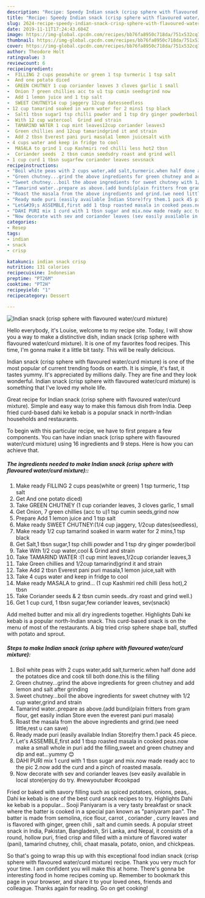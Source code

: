 ```yaml
---
description: "Recipe: Speedy Indian snack (crisp sphere with flavoured water/curd mixture)"
title: "Recipe: Speedy Indian snack (crisp sphere with flavoured water/curd mixture)"
slug: 2624-recipe-speedy-indian-snack-crisp-sphere-with-flavoured-water-curd-mixture
date: 2019-11-11T17:24:43.604Z
image: https://img-global.cpcdn.com/recipes/bb76fa8950c718da/751x532cq70/indian-snack-crisp-sphere-with-flavoured-watercurd-mixture-recipe-main-photo.jpg
thumbnail: https://img-global.cpcdn.com/recipes/bb76fa8950c718da/751x532cq70/indian-snack-crisp-sphere-with-flavoured-watercurd-mixture-recipe-main-photo.jpg
cover: https://img-global.cpcdn.com/recipes/bb76fa8950c718da/751x532cq70/indian-snack-crisp-sphere-with-flavoured-watercurd-mixture-recipe-main-photo.jpg
author: Theodore Holt
ratingvalue: 3
reviewcount: 6
recipeingredient:
-  FILLING 2 cups peaswhite or green 1 tsp turmeric 1 tsp salt
-  And one potato diced
-  GREEN CHUTNEY 1 cup coriander leaves 3 cloves garlic 1 small
-  Onion 7 green chillies acc to u1 tsp cumin seedsgrind now
-  Add 1 lemon juice and 1 tsp salt
-  SWEET CHUTNEY14 cup jaggery 12cup datesseedless
- 12 cup tamarind soaked in warm water for 2 mins1 tsp black
-  Salt1 tbsn sugar1 tsp chilli powder and 1 tsp dry ginger powderboil
-  With 12 cup watercool  Grind and strain
-  TAMARIND WATER 1 cup mint leaves12cup coriander leaves3
-  Green chillies and 12cup tamarindgrind it and strain
-  Add 2 tbsn Everest pani puri masala1 lemon juicesalt with
- 4 cups water and keep in fridge to cool
-  MASALA to grind 1 cup Kashmiri red chilli less hot2 tbsn
-  Coriander seeds  2 tbsn cumin seedsdry roast and grind well
- 1 cup curd 1 tbsn sugarfew coriander leaves sevsnack
recipeinstructions:
- "Boil white peas with 2 cups water,add salt,turmeric.when half done add the potatoes dice and cook till both done.this is the filling"
- "Green chutney...grind the above ingredients for green chutney and add lemon and salt after grinding"
- "Sweet chutney...boil the above ingredients for sweet chutney with 1/2 cup water,grind and strain"
- "Tamarind water..prepare as above.(add bundi(plain fritters from gram flour, get easily indian Store even the everest pani puri masala)"
- "Roast the masala from the above ingredients and grind.(we need little,rest u can save)"
- "Ready made puri (easily available Indian Store)fry them.1 pack 45 piece."
- "Let&#39;s ASSEMBLE,first add 1 tbsp roasted masala in cooked peas.now make a small whole in puri add the filling,sweet and green chutney and dip and eat...yummy 😊"
- "DAHI PURI mix 1 curd with 1 tbsn sugar and mix.now made ready acc to the pic 2.now add the curd and a pinch of roasted masala."
- "Now decorate with sev and coriander leaves (sev easily available in local store)enjoy do try. #newyoutuber #cookpad"
categories:
- Resep
tags:
- indian
- snack
- crisp

katakunci: indian snack crisp
nutrition: 131 calories
recipecuisine: Indonesian
preptime: "PT26M"
cooktime: "PT2H"
recipeyield: "1"
recipecategory: Dessert

---
```



![Indian snack (crisp sphere with flavoured water/curd mixture)](https://img-global.cpcdn.com/recipes/bb76fa8950c718da/751x532cq70/indian-snack-crisp-sphere-with-flavoured-watercurd-mixture-recipe-main-photo.jpg)

Hello everybody, it's Louise, welcome to my recipe site. Today, I will show you a way to make a distinctive dish, indian snack (crisp sphere with flavoured water/curd mixture). It is one of my favorites food recipes. This time, I'm gonna make it a little bit tasty. This will be really delicious.

Indian snack (crisp sphere with flavoured water/curd mixture) is one of the most popular of current trending foods on earth. It is simple, it's fast, it tastes yummy. It's appreciated by millions daily. They are fine and they look wonderful. Indian snack (crisp sphere with flavoured water/curd mixture) is something that I've loved my whole life.

Great recipe for Indian snack (crisp sphere with flavoured water/curd mixture). Simple and easy way to make this famous dish from India. Deep fried curd-based dahi ke kebab is a popular snack in north-Indian households and restaurants.


To begin with this particular recipe, we have to first prepare a few components. You can have indian snack (crisp sphere with flavoured water/curd mixture) using 16 ingredients and 9 steps. Here is how you can achieve that.

##### The ingredients needed to make Indian snack (crisp sphere with flavoured water/curd mixture)::

1. Make ready  FILLING 2 cups peas(white or green) 1 tsp turmeric, 1 tsp salt
1. Get  And one potato diced)
1. Take  GREEN CHUTNEY (1 cup coriander leaves, 3 cloves garlic, 1 small
1. Get  Onion, 7 green chillies (acc to u)1 tsp cumin seeds,grind now
1. Prepare  Add 1 lemon juice and 1 tsp salt
1. Make ready  SWEET CHUTNEY:(1/4 cup jaggery, 1/2cup dates(seedless),
1. Make ready 1/2 cup tamarind soaked in warm water for 2 mins,1 tsp black
1. Get  Salt,1 tbsn sugar,1 tsp chilli powder and 1 tsp dry ginger powder)boil
1. Take  With 1/2 cup water,cool &amp; Grind and strain
1. Take  TAMARIND WATER :(1 cup mint leaves,1/2cup coriander leaves,3
1. Take  Green chillies and 1/2cup tamarind)grind it and strain
1. Take  Add 2 tbsn Everest pani puri masala,1 lemon juice,salt with
1. Take 4 cups water and keep in fridge to cool
1. Make ready  MASALA to grind... (1 cup Kashmiri red chilli (less hot),2 tbsn
1. Take  Coriander seeds &amp; 2 tbsn cumin seeds..dry roast and grind well.)
1. Get 1 cup curd, 1 tbsn sugar,few coriander leaves, sev(snack)


Add melted butter and mix all dry ingredients together. Highlights Dahi ke kebab is a popular north-Indian snack. This curd-based snack is on the menu of most of the restaurants. A big tried crisp sphere shape ball, stuffed with potato and sprout. 

##### Steps to make Indian snack (crisp sphere with flavoured water/curd mixture):

1. Boil white peas with 2 cups water,add salt,turmeric.when half done add the potatoes dice and cook till both done.this is the filling
1. Green chutney...grind the above ingredients for green chutney and add lemon and salt after grinding
1. Sweet chutney...boil the above ingredients for sweet chutney with 1/2 cup water,grind and strain
1. Tamarind water..prepare as above.(add bundi(plain fritters from gram flour, get easily indian Store even the everest pani puri masala)
1. Roast the masala from the above ingredients and grind.(we need little,rest u can save)
1. Ready made puri (easily available Indian Store)fry them.1 pack 45 piece.
1. Let&#39;s ASSEMBLE,first add 1 tbsp roasted masala in cooked peas.now make a small whole in puri add the filling,sweet and green chutney and dip and eat...yummy 😊
1. DAHI PURI mix 1 curd with 1 tbsn sugar and mix.now made ready acc to the pic 2.now add the curd and a pinch of roasted masala.
1. Now decorate with sev and coriander leaves (sev easily available in local store)enjoy do try. #newyoutuber #cookpad


Fried or baked with savory filling such as spiced potatoes, onions, peas,. Dahi ke kebab is one of the best curd snack recipes to try. Highlights Dahi ke kebab is a popular… Sooji Paniyaram is a very tasty breakfast or snack where the batter is cooked in a special pan known as &#34;paniyaram pan&#34;. The batter is made from semolina, rice flour, carrot , coriander , curry leaves and is flavored with ginger, green chili , salt and cumin seeds. A popular street snack in India, Pakistan, Bangladesh, Sri Lanka, and Nepal, it consists of a round, hollow puri, fried crisp and filled with a mixture of flavored water (pani), tamarind chutney, chili, chaat masala, potato, onion, and chickpeas. 

So that's going to wrap this up with this exceptional food indian snack (crisp sphere with flavoured water/curd mixture) recipe. Thank you very much for your time. I am confident you will make this at home. There's gonna be interesting food in home recipes coming up. Remember to bookmark this page in your browser, and share it to your loved ones, friends and colleague. Thanks again for reading. Go on get cooking!
